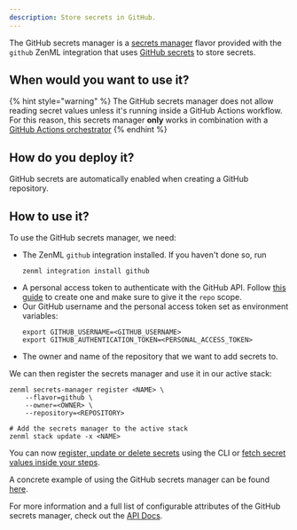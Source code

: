 ```yaml
---
description: Store secrets in GitHub.
---
```


The GitHub secrets manager is a [secrets manager](./overview.md) flavor provided with
the `github` ZenML integration that uses [GitHub secrets](https://docs.github.com/en/actions/security-guides/encrypted-secrets)
to store secrets.

## When would you want to use it?

{% hint style="warning" %}
The GitHub secrets manager does not allow reading secret values unless it's running inside a
GitHub Actions workflow. For this reason, this secrets manager **only** works in combination
with a [GitHub Actions orchestrator](../orchestrators/github_actions.md)
{% endhint %}

## How do you deploy it?

GitHub secrets are automatically enabled when creating a GitHub repository.

## How to use it?

To use the GitHub secrets manager, we need:
* The ZenML `github` integration installed. If you haven't done so, run 
    ```shell
    zenml integration install github
    ```
* A personal access token to authenticate with the GitHub API. Follow
[this guide](https://docs.github.com/en/authentication/keeping-your-account-and-data-secure/creating-a-personal-access-token)
to create one and make sure to give it the `repo` scope.
* Our GitHub username and the personal access token set as environment variables:
    ```shell
    export GITHUB_USERNAME=<GITHUB_USERNAME>
    export GITHUB_AUTHENTICATION_TOKEN=<PERSONAL_ACCESS_TOKEN>
    ```
* The owner and name of the repository that we want to add secrets to.

We can then register the secrets manager and use it in our active stack:
```shell
zenml secrets-manager register <NAME> \
    --flavor=github \
    --owner=<OWNER> \
    --repository=<REPOSITORY>

# Add the secrets manager to the active stack
zenml stack update -x <NAME>
```

You can now [register, update or delete secrets](./overview.md#in-the-cli) using the CLI or [fetch secret values inside your steps](./overview.md#in-a-zenml-step).

A concrete example of using the GitHub secrets manager can be found 
[here](https://github.com/zenml-io/zenml/tree/main/examples/github_actions_orchestration).

For more information and a full list of configurable attributes of the GitHub secrets manager, check out the 
[API Docs](https://apidocs.zenml.io/latest/api_docs/integrations/#zenml.integrations.github.secrets_managers.github_secrets_manager.GitHubSecretsManager).
